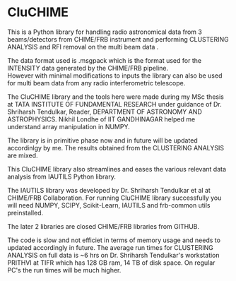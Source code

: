 # CluCHIME
This is a Python library for handling radio astronomical      data from 3 beams/detectors from CHIME/FRB instrument and      performing CLUSTERING ANALYSIS and RFI removal on the multi      beam data .


The data format used is .msgpack which is the format      used for the INTENSITY data generated by the CHIME/FRB pipeline.      
However with minimal modifications to inputs the library can also      be used for multi beam data from any radio interferometric telescope.     


The CluCHIME library and the tools here were made during my MSc thesis      at TATA INSTITUTE OF FUNDAMENTAL RESEARCH under guidance of Dr. Shriharsh      Tendulkar, Reader, DEPARTMENT OF ASTRONOMY AND ASTROPHYSICS. 
Nikhil Londhe      of IIT GANDHINAGAR helped me understand array manipulation in NUMPY.     

The library is in primitive phase now and in future will be updated      accordinlgy by me. The results obtained from the CLUSTERING ANALYSIS      are mixed. 

This CluCHIME library also streamlines and eases the various     relevant data  analysis from IAUTILS Python library. 


The IAUTILS library was developed by Dr. Shriharsh Tendulkar et al      at CHIME/FRB Collaboration. For running CluCHIME library successfully you will     need NUMPY, SCIPY, Scikit-Learn, IAUTILS and frb-common utils preinstalled.     

The later 2 libraries are closed CHIME/FRB libraries from GITHUB. 

The code      is slow and not efficiet in terms of memory usage and needs to updated      accordingly in future. The average run times for CLUSTERING ANALYSIS on      full data is ~6 hrs on  Dr. Shriharsh Tendulkar's workstation PRITHVI      at TIFR which has 128 GB ram, 14 TB of disk space. On regular PC's   the run times will be much higher.
